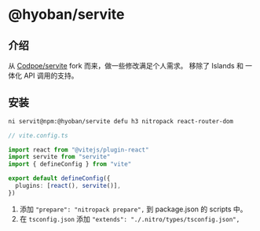 # @hyoban/servite

## 介绍

从 [Codpoe/servite](https://github.com/codpoe/servite) fork 而来，做一些修改满足个人需求。
移除了 Islands 和 一体化 API 调用的支持。

## 安装

```bash
ni servit@npm:@hyoban/servite defu h3 nitropack react-router-dom
```

```ts
// vite.config.ts

import react from "@vitejs/plugin-react"
import servite from "servite"
import { defineConfig } from "vite"

export default defineConfig({
  plugins: [react(), servite()],
})
```

1. 添加 `"prepare": "nitropack prepare",` 到 package.json 的 scripts 中。
1. 在 `tsconfig.json` 添加 `"extends": "./.nitro/types/tsconfig.json",`
